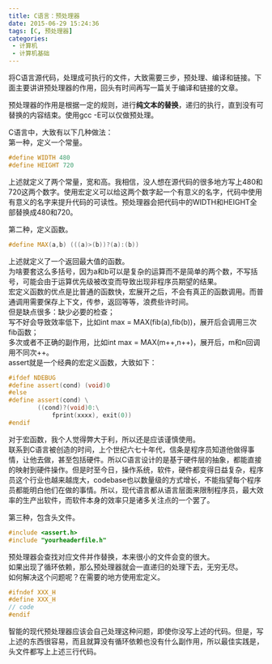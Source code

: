 ```yaml
---
title: C语言：预处理器
date: 2015-06-29 15:24:36
tags: [C, 预处理器]
categories:
 - 计算机
 - 计算机基础
---
```

将C语言源代码，处理成可执行的文件，大致需要三步，预处理、编译和链接。下面主要讲讲预处理器的作用，回头有时间再写一篇关于编译和链接的文章。

预处理器的作用是根据一定的规则，进行**纯文本的替换**，递归的执行，直到没有可替换的内容结束。使用gcc -E可以仅做预处理。

C语言中，大致有以下几种做法：   
第一种，定义一个常量。

``` cpp
#define WIDTH 480
#define HEIGHT 720
```
上述就定义了两个常量，宽和高。我相信，没人想在源代码的很多地方写上480和720这两个数字。使用宏定义可以给这两个数字起一个有意义的名字，代码中使用有意义的名字来提升代码的可读性。预处理器会把代码中的WIDTH和HEIGHT全部替换成480和720。

第二种，定义函数。

``` cpp
#define MAX(a,b) (((a)>(b))?(a):(b))
```
上述就定义了一个返回最大值的函数。   
为啥要套这么多括号，因为a和b可以是复杂的运算而不是简单的两个数，不写括号，可能会由于运算优先级被改变而导致出现非程序员期望的结果。   
宏定义函数的优点是比普通的函数快，宏展开之后，不会有真正的函数调用。而普通调用需要保存上下文，传参，返回等等，浪费些许时间。   
但是缺点很多：缺少必要的检查；   
写不好会导致效率低下，比如int max = MAX(fib(a),fib(b))，展开后会调用三次fib函数；   
多次或者不正确的副作用，比如int max = MAX(m++,n++)，展开后，m和n回调用不同次++。   
assert就是一个经典的宏定义函数，大致如下：

``` cpp
#ifdef NDEBUG
#define assert(cond) (void)0
#else
#define assert(cond) \
        ((cond)?(void)0:\
            fprint(xxxx), exit(0))
#endif
```
对于宏函数，我个人觉得弊大于利，所以还是应该谨慎使用。   
联系到C语言被创造的时间，上个世纪六七十年代，信条是程序员知道他做得事情，让他去做，甚至包括硬件。所以C语言设计的是基于硬件层的抽象，都能直接的映射到硬件操作。但是时至今日，操作系统，软件，硬件都变得日益复杂，程序员这个行业也越来越庞大，codebase也以数量级的方式增长，不能指望每个程序员都能明白他们在做的事情。所以，现代语言都从语言层面来限制程序员，最大效率的生产出软件，而软件本身的效率只是诸多关注点的一个罢了。

第三种，包含头文件。

``` cpp
#include <assert.h>
#include "yourheaderfile.h"
```
预处理器会查找对应文件并作替换，本来很小的文件会变的很大。   
如果出现了循环依赖，那么预处理器就会一直递归的处理下去，无穷无尽。   
如何解决这个问题呢？在需要的地方使用宏定义。

``` cpp
#ifndef XXX_H
#define XXX_H
// code
#endif
```
智能的现代预处理器应该会自己处理这种问题，即使你没写上述的代码。但是，写上述的东西很容易，而且就算没有循环依赖也没有什么副作用，所以最佳实践是，头文件都写上上述三行代码。